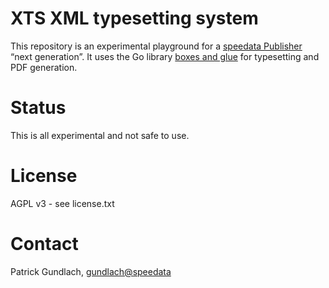 # XTS XML typesetting system

This repository is an experimental playground for a [speedata Publisher](https://github.com/speedata/publisher/) “next generation”. It uses the Go library [boxes and glue](https://github.com/speedata/boxesandglue) for typesetting and PDF generation.

# Status

This is all experimental and not safe to use.

# License

AGPL v3 - see license.txt

# Contact

Patrick Gundlach, <gundlach@speedata>
